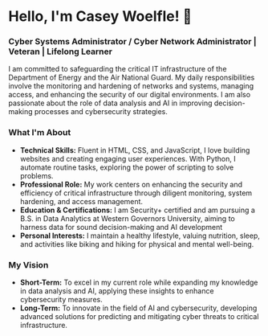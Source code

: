 # **Hello, I'm Casey Woelfle! 👋**

### **Cyber Systems Administrator / Cyber Network Administrator | Veteran | Lifelong Learner**

I am committed to safeguarding the critical IT infrastructure of the Department of Energy and the Air National Guard. My daily responsibilities involve the monitoring and hardening of networks and systems, managing access, and enhancing the security of our digital environments. I am also passionate about the role of data analysis and AI in improving decision-making processes and cybersecurity strategies.

### **What I'm About**

- **Technical Skills:** Fluent in HTML, CSS, and JavaScript, I love building websites and creating engaging user experiences. With Python, I automate routine tasks, exploring the power of scripting to solve problems.
- **Professional Role:** My work centers on enhancing the security and efficiency of critical infrastructure through diligent monitoring, system hardening, and access management.
- **Education & Certifications:** I am Security+ certified and am pursuing a B.S. in Data Analytics at Western Governors University, aiming to harness data for sound decision-making and AI development
- **Personal Interests:** I maintain a healthy lifestyle, valuing nutrition, sleep, and activities like biking and hiking for physical and mental well-being.

### **My Vision**

- **Short-Term:** To excel in my current role while expanding my knowledge in data analysis and AI, applying these insights to enhance cybersecurity measures.
- **Long-Term:** To innovate in the field of AI and cybersecurity, developing advanced solutions for predicting and mitigating cyber threats to critical infrastructure.
